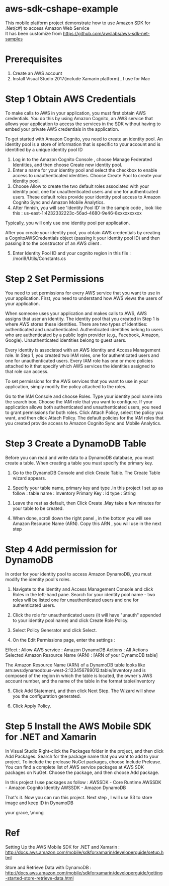 # aws-sdk-cshape-example
This mobile platform project demonstrate how to use Amazon SDK for .Net(c#) to access Amazon Web Service  
It has been customize from  https://github.com/awslabs/aws-sdk-net-samples


# Prerequisites
1. Create an AWS account
2. Install Visual Studio 2017(include Xamarin platform) , I use for Mac


# Step 1 Obtain AWS Credentials
To make calls to AWS in your application, you must first obtain AWS credentials. You do this by using Amazon Cognito, an AWS service that allows your application to access the services in the SDK without having to embed your private AWS credentials in the application.

To get started with Amazon Cognito, you need to create an identity pool. An identity pool is a store of information that is specific to your account and is identified by a unique identity pool ID

  1. Log in to the Amazon Cognito Console , choose Manage Federated Identities, and then choose Create new identity pool.
  2. Enter a name for your identity pool and select the checkbox to enable access to unauthenticated identities. Choose Create Pool to create your identity pool.
  3. Choose Allow to create the two default roles associated with your identity pool, one for unauthenticated users and one for authenticated users. These default roles provide your identity pool access to Amazon Cognito Sync and Amazon Mobile Analytics.
  4. After finnish, you will see 'Identity Pool ID' in the sample code , look like this : us-east-1:4232332223c-56ad-4680-9e46-8xxxxxxxxxx
  
Typically, you will only use one identity pool per application.

After you create your identity pool, you obtain AWS credentials by creating a CognitoAWSCredentials object (passing it your identity pool ID) and then passing it to the constructor of an AWS client . 

  5. Enter Identity Pool ID and your cognito region in this file : /mori9/Utils/Constants.cs 


# Step 2 Set Permissions
You need to set permissions for every AWS service that you want to use in your application. First, you need to understand how AWS views the users of your application.

When someone uses your application and makes calls to AWS, AWS assigns that user an identity. The identity pool that you created in Step 1 is where AWS stores these identities. There are two types of identities: authenticated and unauthenticated. Authenticated identities belong to users who are authenticated by a public login provider (e.g., Facebook, Amazon, Google). Unauthenticated identities belong to guest users.

Every identity is associated with an AWS Identity and Access Management role. In Step 1, you created two IAM roles, one for authenticated users and one for unauthenticated users. Every IAM role has one or more policies attached to it that specify which AWS services the identities assigned to that role can access.

To set permissions for the AWS services that you want to use in your application, simply modify the policy attached to the roles.

Go to the IAM Console and choose Roles. Type your identity pool name into the search box. Choose the IAM role that you want to configure. If your application allows both authenticated and unauthenticated users, you need to grant permissions for both roles.
Click Attach Policy, select the policy you want, and then click Attach Policy. The default policies for the IAM roles that you created provide access to Amazon Cognito Sync and Mobile Analytics.


# Step 3 Create a DynamoDB Table
Before you can read and write data to a DynamoDB database, you must create a table. When creating a table you must specify the primary key.

  1. Go to the DynamoDB Console and click Create Table. The Create Table wizard appears.

  2. Specify your table name, primary key and type .In this project I set up as follow :
  table name : Inventory
  Primary Key : Id
  type : String
  
  3. Leave the rest as default, then Click Create .May take a few minutes for your table to be created.

  4. When done, scroll down the right panel , in the bottom you will see Amazon Resource Name (ARN). Copy this ARN , you will use in the next step	


# Step 4 Add permission for DynamoDB
In order for your identity pool to access Amazon DynamoDB, you must modify the identity pool's roles.

  1. Navigate to the Identity and Access Management Console and click Roles in the left-hand pane. Search for your identity pool name - two roles will be listed one for unauthenticated users and one for authenticated users.

  2. Click the role for unauthenticated users (it will have "unauth" appended to your identity pool name) and click Create Role Policy.

  3. Select Policy Generator and click Select.

  4. On the Edit Permissions page, enter the settings :
  
  Effect : Allow
  AWS service : Amazon DynamoDB
  Actions : All Actions Selected
  Amazon Resource Name (ARN) : [ARN of your DynamoDB table]
  
  The Amazon Resource Name (ARN) of a DynamoDB table looks like arn:aws:dynamodb:us-west-2:123456789012:table/Inventory and is composed of the region in which the table is located, the owner's AWS account number, and the name of the table in the format table/Inventory

  5. Click Add Statement, and then click Next Step. The Wizard will show you the configuration generated.

  6. Click Apply Policy.


# Step 5 Install the AWS Mobile SDK for .NET and Xamarin

  In Visual Studio
Right-click the Packages folder in the project, and then click Add Packages.
Search for the package name that you want to add to your project. To include the prelease NuGet packages, choose Include Prelease. You can find a complete list of AWS service packages at AWS SDK packages on NuGet.
Choose the package, and then choose Add package.

In this project I use packages as follow :
AWSSDK - Core Runtime
AWSSDK - Amazon Cognito Identity
AWSSDK - Amazon DynamoDB


That's it. Now you can run this project. Next step , I will use S3 to store image and keep ID in DynamoDB

your grace,
\mong

# Ref

Setting Up the AWS Mobile SDK for .NET and Xamarin : http://docs.aws.amazon.com/mobile/sdkforxamarin/developerguide/setup.html

Store and Retrieve Data with DynamoDB : http://docs.aws.amazon.com/mobile/sdkforxamarin/developerguide/getting-started-store-retrieve-data.html

